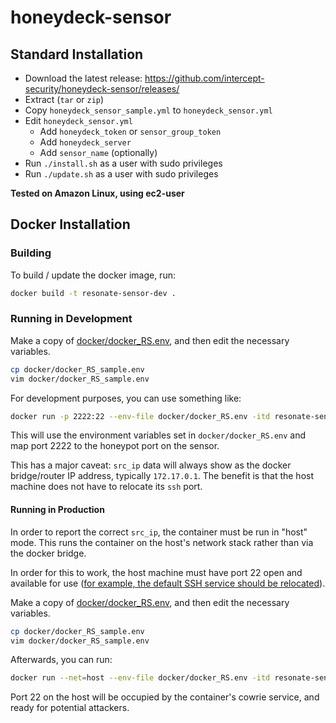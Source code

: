 # honeydeck-sensor

## Standard Installation
- Download the latest release: https://github.com/intercept-security/honeydeck-sensor/releases/
- Extract (`tar` or `zip`)
- Copy `honeydeck_sensor_sample.yml` to `honeydeck_sensor.yml`
- Edit `honeydeck_sensor.yml`
  - Add `honeydeck_token` or `sensor_group_token`
  - Add `honeydeck_server`
  - Add `sensor_name` (optionally)
- Run `./install.sh` as a user with sudo privileges
- Run `./update.sh` as a user with sudo privileges

**Tested on Amazon Linux, using ec2-user**


## Docker Installation

### Building
To build / update the docker image, run:
```bash
docker build -t resonate-sensor-dev .
```

### Running in Development

Make a copy of [docker/docker_RS.env](docker/docker_RS_sample.env), and then edit the necessary variables.

```bash
cp docker/docker_RS_sample.env
vim docker/docker_RS_sample.env
```

For development purposes, you can use something like:
```bash
docker run -p 2222:22 --env-file docker/docker_RS.env -itd resonate-sensor
```

This will use the environment variables set in `docker/docker_RS.env` and map port 2222 to the honeypot port on the sensor.

This has a major caveat: `src_ip` data will always show as the docker bridge/router IP address, typically `172.17.0.1`. The benefit is that the host machine does not have to relocate its `ssh` port.


#### Running in Production

In order to report the correct `src_ip`, the container must be run in "host" mode. This runs the container on the host's network stack rather than via the docker bridge.

In order for this to work, the host machine must have port 22 open and available for use ([for example, the default SSH service should be relocated](https://docs.rackspace.com/support/how-to/change-the-ssh-port-in-centos-and-redhat/)).

Make a copy of [docker/docker_RS.env](docker/docker_RS_sample.env), and then edit the necessary variables.

```bash
cp docker/docker_RS_sample.env
vim docker/docker_RS_sample.env
```

Afterwards, you can run: 
```bash
docker run --net=host --env-file docker/docker_RS.env -itd resonate-sensor
```

Port 22 on the host will be occupied by the container's cowrie service, and ready for potential attackers.
